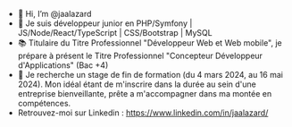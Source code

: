 - 👋 Hi, I’m @jaalazard
- 🌱 Je suis développeur junior en PHP/Symfony | JS/Node/React/TypeScript | CSS/Bootstrap | MySQL
- 📚 Titulaire du Titre Professionnel "Développeur Web et Web mobile", je prépare à présent le Titre Professionnel "Concepteur Développeur d'Applications" (Bac +4)
- 👀 Je recherche un stage de fin de formation (du 4 mars 2024, au 16 mai 2024). Mon idéal étant de m'inscrire dans la durée au sein d'une entreprise bienveillante, prête a m'accompagner dans ma montée en compétences.
- Retrouvez-moi sur Linkedin : https://www.linkedin.com/in/jaalazard/
<!---
jaalazard/jaalazard is a ✨ special ✨ repository because its `README.md` (this file) appears on your GitHub profile.
You can click the Preview link to take a look at your changes.
--->
